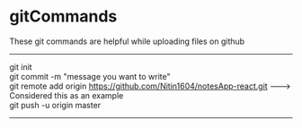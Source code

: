 # gitCommands                                                                                                                                                                             
These git commands are helpful while uploading files on github                                                                                             
___________________________________________________________________________________________________________ 
git init  
git commit -m "message you want to write"               
git remote add origin https://github.com/Nitin1604/notesApp-react.git ---> Considered this as an example  
git push -u origin master    
____________________________________________________________________________________________________________

